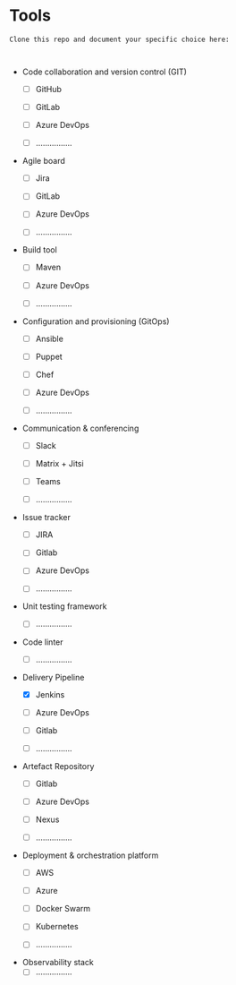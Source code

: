 # Tools

```
Clone this repo and document your specific choice here:



```

- Code collaboration and version control (GIT)
    - [ ] GitHub
    - [ ] GitLab
    - [ ] Azure DevOps
    - [ ] ................


- Agile board
    - [ ] Jira
    - [ ] GitLab
    - [ ] Azure DevOps
    - [ ] ................


- Build tool
    - [ ] Maven
    - [ ] Azure DevOps
    - [ ] ................


- Configuration and provisioning (GitOps)
    - [ ] Ansible
    - [ ] Puppet
    - [ ] Chef
    - [ ] Azure DevOps
    - [ ] ................


- Communication & conferencing
    - [ ] Slack
    - [ ] Matrix + Jitsi
    - [ ] Teams
    - [ ] ................


- Issue tracker
    - [ ] JIRA
    - [ ] Gitlab
    - [ ] Azure DevOps
    - [ ] ................


- Unit testing framework
    - [ ] ................


- Code linter
    - [ ] ................


- Delivery Pipeline
    - [x] Jenkins
    - [ ] Azure DevOps
    - [ ] Gitlab
    - [ ] ................


- Artefact Repository
    - [ ] Gitlab
    - [ ] Azure DevOps
    - [ ] Nexus
    - [ ] ................


- Deployment & orchestration platform
    - [ ] AWS
    - [ ] Azure
    - [ ] Docker Swarm
    - [ ] Kubernetes
    - [ ] ................


- Observability stack
    - [ ] ................
